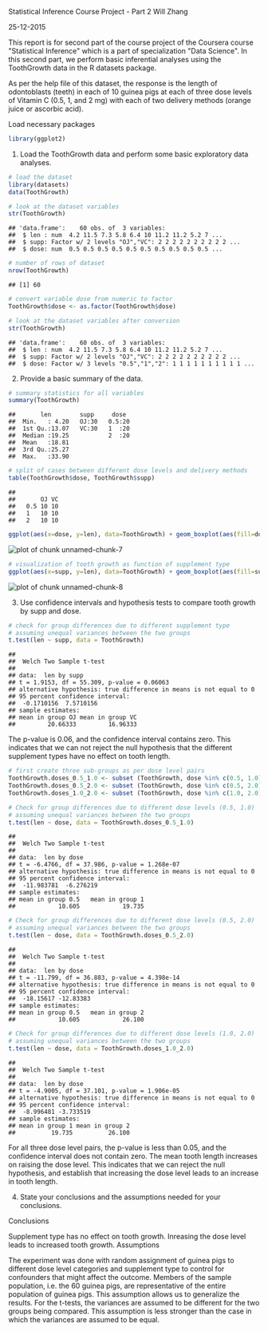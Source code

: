 Statistical Inference Course Project - Part 2
Will Zhang

25-12-2015

This report is for second part of the course project of the Coursera course "Statistical Inference" which is a part of specialization "Data Science". In this second part, we perform basic inferential analyses using the ToothGrowth data in the R datasets package.

As per the help file of this dataset, the response is the length of odontoblasts (teeth) in each of 10 guinea pigs at each of three dose levels of Vitamin C (0.5, 1, and 2 mg) with each of two delivery methods (orange juice or ascorbic acid).

Load necessary packages

```r
library(ggplot2)
```

1. Load the ToothGrowth data and perform some basic exploratory data analyses.

```r
# load the dataset
library(datasets)
data(ToothGrowth)

# look at the dataset variables
str(ToothGrowth)
```

```
## 'data.frame':	60 obs. of  3 variables:
##  $ len : num  4.2 11.5 7.3 5.8 6.4 10 11.2 11.2 5.2 7 ...
##  $ supp: Factor w/ 2 levels "OJ","VC": 2 2 2 2 2 2 2 2 2 2 ...
##  $ dose: num  0.5 0.5 0.5 0.5 0.5 0.5 0.5 0.5 0.5 0.5 ...
```


```r
# number of rows of dataset
nrow(ToothGrowth)
```

```
## [1] 60
```


```r
# convert variable dose from numeric to factor
ToothGrowth$dose <- as.factor(ToothGrowth$dose)

# look at the dataset variables after conversion
str(ToothGrowth)
```

```
## 'data.frame':	60 obs. of  3 variables:
##  $ len : num  4.2 11.5 7.3 5.8 6.4 10 11.2 11.2 5.2 7 ...
##  $ supp: Factor w/ 2 levels "OJ","VC": 2 2 2 2 2 2 2 2 2 2 ...
##  $ dose: Factor w/ 3 levels "0.5","1","2": 1 1 1 1 1 1 1 1 1 1 ...
```

2. Provide a basic summary of the data.


```r
# summary statistics for all variables
summary(ToothGrowth)
```

```
##       len        supp     dose   
##  Min.   : 4.20   OJ:30   0.5:20  
##  1st Qu.:13.07   VC:30   1  :20  
##  Median :19.25           2  :20  
##  Mean   :18.81                   
##  3rd Qu.:25.27                   
##  Max.   :33.90
```


```r
# split of cases between different dose levels and delivery methods
table(ToothGrowth$dose, ToothGrowth$supp)
```

```
##      
##       OJ VC
##   0.5 10 10
##   1   10 10
##   2   10 10
```


```r
ggplot(aes(x=dose, y=len), data=ToothGrowth) + geom_boxplot(aes(fill=dose))
```

![plot of chunk unnamed-chunk-7](figure/unnamed-chunk-7-1.png) 


```r
# visualization of tooth growth as function of supplement type
ggplot(aes(x=supp, y=len), data=ToothGrowth) + geom_boxplot(aes(fill=supp))
```

![plot of chunk unnamed-chunk-8](figure/unnamed-chunk-8-1.png) 

3. Use confidence intervals and hypothesis tests to compare tooth growth by supp and dose.


```r
# check for group differences due to different supplement type 
# assuming unequal variances between the two groups
t.test(len ~ supp, data = ToothGrowth)
```

```
## 
## 	Welch Two Sample t-test
## 
## data:  len by supp
## t = 1.9153, df = 55.309, p-value = 0.06063
## alternative hypothesis: true difference in means is not equal to 0
## 95 percent confidence interval:
##  -0.1710156  7.5710156
## sample estimates:
## mean in group OJ mean in group VC 
##         20.66333         16.96333
```

The p-value is 0.06, and the confidence interval contains zero. This indicates that we can not reject the null hypothesis that the different supplement types have no effect on tooth length.


```r
# first create three sub-groups as per dose level pairs
ToothGrowth.doses_0.5_1.0 <- subset (ToothGrowth, dose %in% c(0.5, 1.0)) 
ToothGrowth.doses_0.5_2.0 <- subset (ToothGrowth, dose %in% c(0.5, 2.0)) 
ToothGrowth.doses_1.0_2.0 <- subset (ToothGrowth, dose %in% c(1.0, 2.0)) 

# Check for group differences due to different dose levels (0.5, 1.0)
# assuming unequal variances between the two groups
t.test(len ~ dose, data = ToothGrowth.doses_0.5_1.0)
```

```
## 
## 	Welch Two Sample t-test
## 
## data:  len by dose
## t = -6.4766, df = 37.986, p-value = 1.268e-07
## alternative hypothesis: true difference in means is not equal to 0
## 95 percent confidence interval:
##  -11.983781  -6.276219
## sample estimates:
## mean in group 0.5   mean in group 1 
##            10.605            19.735
```


```r
# Check for group differences due to different dose levels (0.5, 2.0)
# assuming unequal variances between the two groups
t.test(len ~ dose, data = ToothGrowth.doses_0.5_2.0)
```

```
## 
## 	Welch Two Sample t-test
## 
## data:  len by dose
## t = -11.799, df = 36.883, p-value = 4.398e-14
## alternative hypothesis: true difference in means is not equal to 0
## 95 percent confidence interval:
##  -18.15617 -12.83383
## sample estimates:
## mean in group 0.5   mean in group 2 
##            10.605            26.100
```


```r
# Check for group differences due to different dose levels (1.0, 2.0)
# assuming unequal variances between the two groups
t.test(len ~ dose, data = ToothGrowth.doses_1.0_2.0)
```

```
## 
## 	Welch Two Sample t-test
## 
## data:  len by dose
## t = -4.9005, df = 37.101, p-value = 1.906e-05
## alternative hypothesis: true difference in means is not equal to 0
## 95 percent confidence interval:
##  -8.996481 -3.733519
## sample estimates:
## mean in group 1 mean in group 2 
##          19.735          26.100
```

For all three dose level pairs, the p-value is less than 0.05, and the confidence interval does not contain zero. The mean tooth length increases on raising the dose level. This indicates that we can reject the null hypothesis, and establish that increasing the dose level leads to an increase in tooth length.

4. State your conclusions and the assumptions needed for your conclusions.

Conclusions

Supplement type has no effect on tooth growth.
Inreasing the dose level leads to increased tooth growth.
Assumptions

The experiment was done with random assignment of guinea pigs to different dose level categories and supplement type to control for confounders that might affect the outcome.
Members of the sample population, i.e. the 60 guinea pigs, are representative of the entire population of guinea pigs. This assumption allows us to generalize the results.
For the t-tests, the variances are assumed to be different for the two groups being compared. This assumption is less stronger than the case in which the variances are assumed to be equal.
